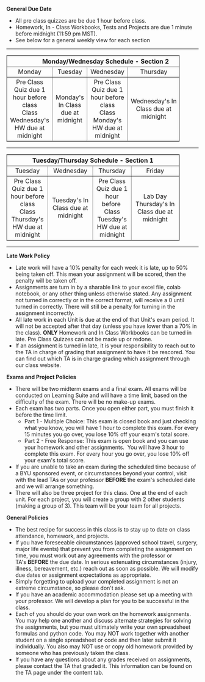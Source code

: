 <p><strong>General Due Date</strong></p>

<ul>
	<li>All pre class quizzes are&nbsp;be due 1&nbsp;hour&nbsp;before class.</li>
	<li>Homework, In - Class Workbooks, Tests and Projects are&nbsp;due 1 minute before midnight (11:59 pm MST).</li>
	<li>See below for a general weekly view for each section</li>
</ul>

<hr />
<table align="center" border="1" cellpadding="0" cellspacing="0" style="width: 90%;">
	<thead>
		<tr>
			<th colspan="5" scope="col">Monday/Wednesday Schedule - Section 2</th>
		</tr>
	</thead>
	<tbody>
		<tr>
			<td style="text-align: center; width: 241px;">Monday</td>
			<td style="text-align: center; width: 207px;">Tuesday</td>
			<td style="text-align: center; width: 236px;">Wednesday</td>
			<td style="text-align: center; width: 216px;">Thursday</td>
			<td style="text-align: center; width: 84px;">Friday</td>
		</tr>
		<tr>
			<td style="text-align: center; width: 241px;">Pre Class Quiz due 1 hour before class<br />
			Class<br />
			Wednesday&#39;s HW due at midnight</td>
			<td style="text-align: center; width: 207px;">Monday&#39;s In Class due at midnight</td>
			<td style="text-align: center; width: 236px;">Pre Class Quiz due 1 hour before class<br />
			Class<br />
			Monday&#39;s HW due at midnight</td>
			<td style="text-align: center; width: 216px;">Wednesday&#39;s&nbsp;In Class due at midnight</td>
			<td style="text-align: center; width: 84px;">Lab Day</td>
		</tr>
	</tbody>
</table>

<hr />
<table align="center" border="1" cellpadding="0" cellspacing="0" style="width: 90%;">
	<thead>
		<tr>
			<th colspan="4" scope="col">Tuesday/Thursday&nbsp;Schedule - Section 1</th>
		</tr>
	</thead>
	<tbody>
		<tr>
			<td style="text-align: center; width: 240px;">Tuesday</td>
			<td style="text-align: center; width: 232px;">Wednesday</td>
			<td style="text-align: center; width: 274px;">Thursday</td>
			<td style="text-align: center; width: 229px;">Friday</td>
		</tr>
		<tr>
			<td style="text-align: center; width: 240px;">Pre Class Quiz due 1 hour before class<br />
			Class<br />
			Thursday&#39;s HW due at midnight</td>
			<td style="text-align: center; width: 232px;">Tuesday&#39;s&nbsp;In Class due at midnight</td>
			<td style="text-align: center; width: 274px;">Pre Class Quiz due 1 hour before&nbsp;<br />
			Class<br />
			Tuesday&#39;s HW due at midnight</td>
			<td style="text-align: center; width: 229px;">Lab Day<br />
			Thursday&#39;s&nbsp;In Class due at midnight</td>
		</tr>
	</tbody>
</table>

<hr />
<p><strong>Late Work Policy</strong></p>

<ul>
	<li>Late work will have a 10% penalty for each week it is late, up to 50% being taken off. This mean your assignment will be scored, then the penalty will be taken off.&nbsp;</li>
	<li>Assignments are turn in by a sharable link to your excel file, colab notebook, or any other thing unless otherwise stated. Any assignment not turned in correctly or in the correct format, will receive a 0 until turned in correctly. There will still be a penalty for turning in the assignment incorrectly.</li>
	<li>All late work in each Unit&nbsp;is due at the end of that Unit&#39;s&nbsp;exam period. It will not be accepted after that day (unless you have lower than a 70% in the class). <strong>ONLY</strong> Homework and In Class Workbooks can be turned in late. Pre Class Quizzes can not be made up or redone.</li>
	<li>If an assignment is turned in late, it is your responsibility to reach out to the TA in charge of grading that assignment to have it be rescored. You can find out which TA is in charge grading which assignment through our class website.&nbsp;</li>
</ul>

<p><strong>Exams and Project Policies</strong></p>

<ul>
	<li>There will be two midterm exams and a final exam. All exams will be conducted on Learning Suite and will have a time limit, based on the difficulty of the exam. There will be no make-up exams.</li>
	<li>Each exam has two parts. Once you open either part, you must finish it before the time limit.
	<ul>
		<li>Part 1 - Multiple Choice: This exam is closed book and just checking what you know, you will have 1 hour to complete this exam. For every 15 minutes you go over, you lose 10% off your exam&#39;s total score.</li>
		<li>Part 2 -&nbsp;Free Response:&nbsp;This exam is open book and you can use your homework and other assignments.&nbsp; You will have 3&nbsp;hour to complete this exam.&nbsp;For every hour&nbsp;you go over, you lose 10% off your exam&#39;s total score.</li>
	</ul>
	</li>
	<li>If you are unable to take an exam during the scheduled time because of a BYU sponsored event, or&nbsp;circumstances beyond your control, visit with the lead TAs or your professor <strong>BEFORE&nbsp;</strong>the exam&#39;s scheduled date and we will arrange something.&nbsp;</li>
	<li>There will also be three project for this class. One at the end of each unit. For each project, you will create&nbsp;a group with 2 other students (making a group of 3). This team will be your team for all projects.&nbsp;</li>
</ul>

<p><strong>General Policies</strong></p>

<ul>
	<li>The best recipe for success in this class is to stay up to date on class attendance, homework, and projects.</li>
	<li>If you have&nbsp;foreseeable&nbsp;circumstances (approved school travel, surgery, major life events) that prevent you from completing the assignment on time, you must work out any agreements with the professor or TA&#39;s&nbsp;<strong>BEFORE</strong> the due date. In serious extenuating circumstances&nbsp;(injury, illness, bereavement, etc.) reach out as&nbsp;soon as possible. We&nbsp;will modify due dates or assignment expectations as appropriate.&nbsp;</li>
	<li>Simply forgetting to upload your completed assignment is not an extreme circumstance, so please don&#39;t ask.</li>
	<li>If you have an academic accommodation please set up a meeting with your professor. We will develop a plan for you to be successful in the class.&nbsp;&nbsp;</li>
	<li>Each of you should do your own work on the homework assignments. You may help one another and discuss alternate strategies for solving the assignments, but you must ultimately write your own spreadsheet formulas and python code. You may NOT work together with another student on a single spreadsheet or code and then later submit it individually. You also may NOT use or copy old homework provided by someone who has previously taken the class.&nbsp;</li>
	<li>If you have any questions about any grades received on assignments, please contact the TA that graded it. This information can be found on the TA page under the content tab.</li>
</ul>
